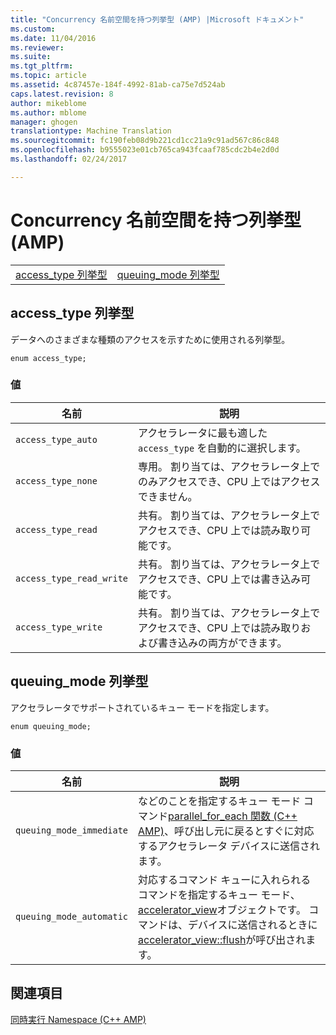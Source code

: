 ```yaml
---
title: "Concurrency 名前空間を持つ列挙型 (AMP) |Microsoft ドキュメント"
ms.custom: 
ms.date: 11/04/2016
ms.reviewer: 
ms.suite: 
ms.tgt_pltfrm: 
ms.topic: article
ms.assetid: 4c87457e-184f-4992-81ab-ca75e7d524ab
caps.latest.revision: 8
author: mikeblome
ms.author: mblome
manager: ghogen
translationtype: Machine Translation
ms.sourcegitcommit: fc190feb08d9b221cd1cc21a9c91ad567c86c848
ms.openlocfilehash: b9555023e01cb765ca943fcaaf785cdc2b4e2d0d
ms.lasthandoff: 02/24/2017

---
```

# <a name="concurrency-namespace-enums-amp"></a>Concurrency 名前空間を持つ列挙型 (AMP)
|||  
|-|-|  
|[access_type 列挙型](#access_type)|[queuing_mode 列挙型](#queuing_mode)|  
  
##  <a name="a-nameaccesstypea--accesstype-enumeration"></a><a name="access_type"></a>access_type 列挙型  
 データへのさまざまな種類のアクセスを示すために使用される列挙型。  
  
```  
enum access_type;  
```  
### <a name="values"></a>値  
  
|名前|説明|  
|----------|-----------------|  
|`access_type_auto`|アクセラレータに最も適した `access_type` を自動的に選択します。|  
|`access_type_none`|専用。 割り当ては、アクセラレータ上でのみアクセスでき、CPU 上ではアクセスできません。|  
|`access_type_read`|共有。 割り当ては、アクセラレータ上でアクセスでき、CPU 上では読み取り可能です。|  
|`access_type_read_write`|共有。 割り当ては、アクセラレータ上でアクセスでき、CPU 上では書き込み可能です。|  
|`access_type_write`|共有。 割り当ては、アクセラレータ上でアクセスでき、CPU 上では読み取りおよび書き込みの両方ができます。|  

  
##  <a name="a-namequeuingmodea--queuingmode-enumeration"></a><a name="queuing_mode"></a>queuing_mode 列挙型  
 アクセラレータでサポートされているキュー モードを指定します。  
  
```  
enum queuing_mode;  
``` 
### <a name="values"></a>値  
  
|名前|説明|  
|----------|-----------------|  
|`queuing_mode_immediate`|などのことを指定するキュー モード コマンド[parallel_for_each 関数 (C++ AMP)](concurrency-namespace-functions-amp.md#parallel_for_each)、呼び出し元に戻るとすぐに対応するアクセラレータ デバイスに送信されます。|  
|`queuing_mode_automatic`|対応するコマンド キューに入れられるコマンドを指定するキュー モード、 [accelerator_view](accelerator-view-class.md)オブジェクトです。 コマンドは、デバイスに送信されるときに[accelerator_view::flush](accelerator-view-class.md#flush)が呼び出されます。|   
  
## <a name="see-also"></a>関連項目  
 [同時実行 Namespace (C++ AMP)](concurrency-namespace-cpp-amp.md)

